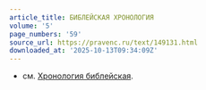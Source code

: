 ```yaml
---
article_title: БИБЛЕЙСКАЯ ХРОНОЛОГИЯ
volume: '5'
page_numbers: '59'
source_url: https://pravenc.ru/text/149131.html
downloaded_at: '2025-10-13T09:34:09Z'
---
```


- см. [Хронология библейская](<https://pravenc.ru/text/Хронология библейская.html>).
